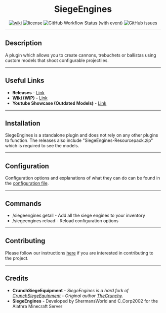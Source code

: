 
<h1 align="center">SiegeEngines</h1>
<p align="center">
    <a href="https://github.com/Alathra/SiegeEngines/wiki"><img src="https://img.shields.io/badge/Wiki-900C3F?style=flat-square" alt="wiki"/></a>
    <img src="https://img.shields.io/github/license/Alathra/SiegeEngines?color=blue&style=flat-square" alt="license"/>
    <img alt="GitHub Workflow Status (with event)" src="https://img.shields.io/github/actions/workflow/status/Alathra/SiegeEngines/release.yml?style=flat-square">
    <img alt="GitHub issues" src="https://img.shields.io/github/issues/Alathra/SiegeEngines?style=flat-square">
</p>

---

## Description

A plugin which allows you to create cannons, trebuchets or ballistas using custom models that shoot configurable projectiles. 

---

## Useful Links

* **Releases** - [Link](https://github.com/Alathra/SiegeEngines/releases)
* **Wiki (WIP)** - [Link](https://github.com/Alathra/SiegeEngines/wiki)
* **Youtube Showcase (Outdated Models)** - [Link](https://www.youtube.com/watch?v=BusLXEYwX28)

---

## Installation

SiegeEngines is a standalone plugin and does not rely on any other plugins to function.
The releases also include "SiegeEngines-Resourcepack.zip" which is required to see the models.

---

## Configuration

Configuration options and explanations of what they can do can be found in the [configuration file](https://github.com/Alathra/SiegeEngines/blob/main/src/main/resources/config.yml).

---

## Commands

* /siegeengines getall - Add all the siege engines to your inventory
* /siegeengines reload - Reload configuration options

---

## Contributing

Please follow our instructions [here](https://github.com/Alathra/SiegeEngines/blob/main/CONTRIBUTING.md) if you are interested in contributing to the project.

---

## Credits

* **CrunchSiegeEquipment** - *SiegeEngines is a hard fork of [CrunchSiegeEquipment](https://github.com/TheCrunchy/CrunchSiegeEquipment) - Original author [TheCrunchy](https://github.com/TheCrunchy).*
* **SiegeEngines** - Developed by ShermansWorld and C_Corp2002 for the Alathra Minecraft Server

